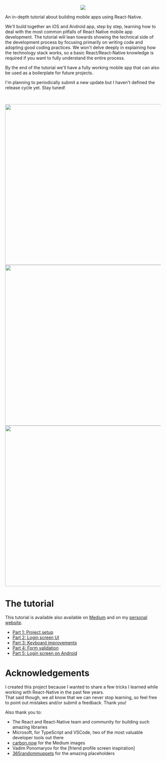 <p align="center">
<img src="https://github.com/mmazzarolo/the-starter-app/blob/master/.github/logo-extra-wide.png?raw=true"></img>
</p>

An in-depth tutorial about building mobile apps using React-Native.

We'll build together an iOS and Android app, step by step, learning how to deal with the most common pitfalls of React Native mobile app development.
The tutorial will lean towards showing the technical side of the development process by focusing primarily on writing code and adopting good coding practices. We won't delve deeply in explaining how the technology stack works, so a basic React/React-Native knowledge is required if you want to fully understand the entire process.

By the end of the tutorial we'll have a fully working mobile app that can also be used as a boilerplate for future projects.

I'm planning to periodically submit a new update but I haven't defined the release cycle yet. Stay tuned!

<br />

<p align="center">
<img src="https://github.com/mmazzarolo/the-starter-app/blob/master/.github/00-screenshot-1.png?raw=true" height="520"></img>
<img src="https://github.com/mmazzarolo/the-starter-app/blob/master/.github/00-screenshot-2.png?raw=true" height="520"></img>
<img src="https://github.com/mmazzarolo/the-starter-app/blob/master/.github/00-screenshot-3.png?raw=true" height="520"></img>
</p>

# The tutorial

This tutorial is available also available on [Medium] and on my [personal website].

- [Part 1: Project setup]
- [Part 2: Login screen UI]
- [Part 3: Keyboard improvements]
- [Part 4: Form validation]
- [Part 5: Login screen on Android]

# Acknowledgements

I created this project because I wanted to share a few tricks I learned while working with React-Native in the past few years.  
That said though, we all know that we can never stop learning, so feel free to point out mistakes and/or submit a feedback. Thank you!

Also thank you to:

- The React and React-Native team and community for building such amazing libraries
- Microsoft, for TypeScript and VSCode, two of the most valuable developer tools out there
- [carbon.now] for the Medium images
- Vadim Ponomaryov for the [friend profile screen inspiration]
- [365randommuppets] for the amazing placeholders

[medium]: https://medium.com/@mmazzarolo/the-starter-app-introduction-3ead074cc589
[personal website]: https://mmazzarolo.com/blog/2018-09-27-the-starter-app/
[carbon.now]: https://carbon.now.sh
[part 1: project setup]: https://github.com/mmazzarolo/the-starter-app/tree/master/01-project-setup
[part 2: login screen ui]: https://github.com/mmazzarolo/the-starter-app/tree/master/02-login-screen-ui
[part 3: keyboard improvements]: https://github.com/mmazzarolo/the-starter-app/tree/master/03-keyboard-improvements
[part 4: form validation]: https://github.com/mmazzarolo/the-starter-app/tree/master/04-form-validation
[part 5: login screen on android]: https://github.com/mmazzarolo/the-starter-app/tree/master/05-login-screen-on-android
[365randommuppets]: https://365randommuppets.wordpress.com/
[friend profile scren inspiration]: https://dribbble.com/shots/3164077-Lanespotter-App-User-Profile
